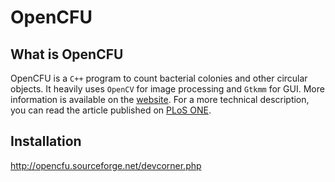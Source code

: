 OpenCFU
======

What is OpenCFU
-------
OpenCFU is a `C++` program to count bacterial colonies and other circular objects.
It heavily uses `OpenCV` for image processing and `Gtkmm` for GUI.
More information is available on the [website](http://www.opencfu.sourceforge.net).
For a more technical description, you can read the article published 
on [PLoS ONE](http://tinyurl.com/o3bk24o).

Installation
-------
http://opencfu.sourceforge.net/devcorner.php
